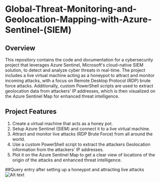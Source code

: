 # Global-Threat-Monitoring-and-Geolocation-Mapping-with-Azure-Sentinel-(SIEM)

## Overview

This repository contains the code and documentation for a cybersecurity project that leverages Azure Sentinel, Microsoft's cloud-native SIEM solution, to detect and analyze cyber threats in real-time. The project includes a live virtual machine acting as a honeypot to attract and monitor incoming attacks, with a focus on Remote Desktop Protocol (RDP) brute force attacks. Additionally, custom PowerShell scripts are used to extract geolocation data from attackers' IP addresses, which is then visualized on the Azure Sentinel Map for enhanced threat intelligence.


## Project Features
1. Create a virtual machine that acts as a honey pot.
2. Setup Azure Sentinel (SIEM) and connect it to a live virtual machine.
3. Attract and monitor live attacks (RDP Brute Force) from all around the world.
4. Use a custom PowerShell script to extract the attackers Geolocation information from the attackers' IP addresses.
5. Plot it on the Azure Sentinel Map to get a clear view of locations of the origin of the attacks and enhanced threat intelligence.

##Query entry after setting up a honeypot and attracting live attacks
![Alt text](https://drive.google.com/file/d/1LQzo1pTTneja1d8BiLnerr0kgX84cHBI/view?usp=sharing)







